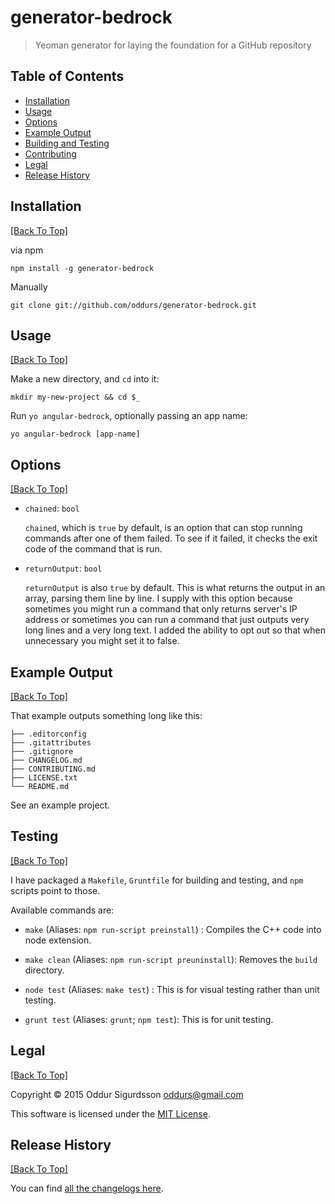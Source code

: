 # generator-bedrock

> Yeoman generator for laying the foundation for a GitHub repository

## Table of Contents

* [Installation](#installation)
* [Usage](#usage)
* [Options](#options)
* [Example Output](#example-output)
* [Building and Testing](#testing)
* [Contributing](#contributing)
* [Legal](#legal)
* [Release History](#release-history)

## Installation
[[Back To Top]](#table-of-contents)

via npm
```shell
npm install -g generator-bedrock
```

Manually
```shell
git clone git://github.com/oddurs/generator-bedrock.git
```

## Usage
[[Back To Top]](#table-of-contents)

Make a new directory, and `cd` into it:
```
mkdir my-new-project && cd $_
```

Run `yo angular-bedrock`, optionally passing an app name:
```
yo angular-bedrock [app-name]
```

## Options
[[Back To Top]](#table-of-contents)

- `chained`: `bool`

  `chained`, which is `true` by default, is an option that can stop running commands after one of them failed. To see if it failed, it checks the exit code of the command that is run.

- `returnOutput`: `bool`

  `returnOutput` is also `true` by default. This is what returns the output in an array, parsing them line by line. I supply with this option because sometimes you might run a command that only returns server's IP address or sometimes you can run a command that just outputs very long lines and a very long text. I added the ability to opt out so that when unnecessary you might set it to false.


## Example Output
[[Back To Top]](#table-of-contents)

That example outputs something long like this:

```
├── .editorconfig
├── .gitattributes
├── .gitignore
├── CHANGELOG.md
├── CONTRIBUTING.md
├── LICENSE.txt
└── README.md
```

See an example project.


## Testing
[[Back To Top]](#table-of-contents)

I have packaged a `Makefile`, `Gruntfile` for building and testing, and `npm` scripts point to those.

Available commands are:

- `make` (Aliases: `npm run-script preinstall`) : 
  Compiles the C++ code into node extension.

- `make clean` (Aliases: `npm run-script preuninstall`):
  Removes the `build` directory.

- `node test` (Aliases: `make test`) : 
  This is for visual testing rather than unit testing. 

- `grunt test`  (Aliases: `grunt`; `npm test`): 
  This is for unit testing. 

## Legal
[[Back To Top]](#table-of-contents)

Copyright © 2015 Oddur Sigurdsson <oddurs@gmail.com>

This software is licensed under the [MIT License](/LICENSE.txt).

## Release History
[[Back To Top]](#table-of-contents)

You can find [all the changelogs here](/CHANGELOGS.md).
